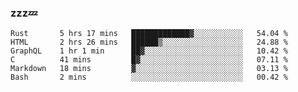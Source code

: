 ### zzz💤

<!--
**ArberSephirotheca/ArberSephirotheca** is a ✨ _special_ ✨ repository because its `README.md` (this file) appears on your GitHub profile.

Here are some ideas to get you started:

- 🌱 I’m currently learning Rust, Distributed System, and Database.
- 😄 Pronouns: He/Him
-->

<!--START_SECTION:waka-->

```text
Rust       5 hrs 17 mins   █████████████▓░░░░░░░░░░░   54.04 %
HTML       2 hrs 26 mins   ██████▒░░░░░░░░░░░░░░░░░░   24.88 %
GraphQL    1 hr 1 min      ██▓░░░░░░░░░░░░░░░░░░░░░░   10.42 %
C          41 mins         █▓░░░░░░░░░░░░░░░░░░░░░░░   07.11 %
Markdown   18 mins         ▓░░░░░░░░░░░░░░░░░░░░░░░░   03.13 %
Bash       2 mins          ░░░░░░░░░░░░░░░░░░░░░░░░░   00.42 %
```

<!--END_SECTION:waka-->
